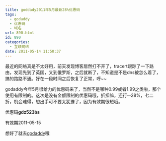 ```yaml
---
title: goddady2011年5月最新28%优惠码
tags:
  - godaddy
  - 优惠码
  - 域名
url: 890.html
id: 890
categories:
  - 互联网络
date: 2011-05-14 11:50:37
---
```


最近的网络真是不太好用，前天发现博客居然打不开了，tracert跟踪了一下路由，发现先到了英国，又到俄罗斯，之后就断了，不知道是不是dns被怎么着了，搞的路路不通。好在一段时间之后恢复了正常，呼~~  

godaddy今年5月很给力的优惠码来了，当然不是哪种0.99或者1.99之类啦，那个使用有限制的。这次是没有金额限制的优惠码哦，折扣嘛，还行--28%，七二折，机会难得，想出手可不要太犹豫了，因为有效期很短哦。  

优惠码**gdz523bs**  

有效期2011-05-15  

想好了就去[godaddy](http://www.godaddy.com/default.aspx?ci=44387&isc=gdz523bs)哦